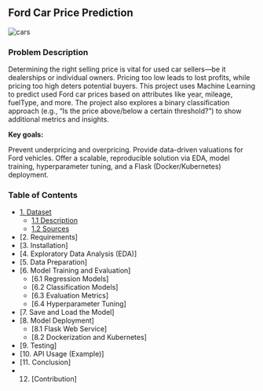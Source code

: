 ## Ford Car Price Prediction

![cars](https://github.com/user-attachments/assets/55a824a8-7dfd-4b88-8823-b12a75ed9f18)

### Problem Description

Determining the right selling price is vital for used car sellers—be it dealerships or individual owners. Pricing too low leads to lost profits, while pricing too high deters potential buyers. This project uses Machine Learning to predict used Ford car prices based on attributes like year, mileage, fuelType, and more. The project also explores a binary classification approach (e.g., “Is the price above/below a certain threshold?”) to show additional metrics and insights.

**Key goals:**

Prevent underpricing and overpricing.
Provide data-driven valuations for Ford vehicles.
Offer a scalable, reproducible solution via EDA, model training, hyperparameter tuning, and a Flask (Docker/Kubernetes) deployment.

### Table of Contents

- [1. Dataset](#dataset)
   - [1.1 Description](#description)
   - [1.2 Sources](#sources)
- [2. Requirements]
- [3. Installation]
- [4. Exploratory Data Analysis (EDA)]
- [5. Data Preparation]
- [6. Model Training and Evaluation]
   - [6.1 Regression Models]
   - [6.2 Classification Models]
   - [6.3 Evaluation Metrics]
   - [6.4 Hyperparameter Tuning]
- [7. Save and Load the Model]
- [8. Model Deployment]
   - [8.1 Flask Web Service]
   - [8.2 Dockerization and Kubernetes]
- [9. Testing]
- [10. API Usage (Example)]
- [11. Conclusion]
- 12. [Contribution]









